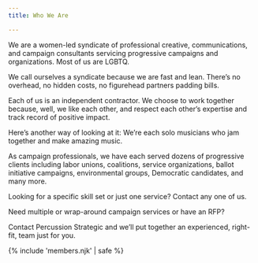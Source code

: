 ```yaml
---
title: Who We Are

---
```

We are a women-led syndicate of professional creative, communications, and campaign consultants servicing progressive campaigns and organizations. Most of us are LGBTQ.

We call ourselves a syndicate because we are fast and lean. There’s no overhead, no hidden costs, no figurehead partners padding bills.

Each of us is an independent contractor. We choose to work together because, well, we like each other, and respect each other’s expertise and track record of positive impact.

Here’s another way of looking at it: We’re each solo musicians who jam together and make amazing music.

As campaign professionals, we have each served dozens of progressive clients including labor unions, coalitions, service organizations, ballot initiative campaigns, environmental groups, Democratic candidates, and many more.

Looking for a specific skill set or just one service? Contact any one of us.

Need multiple or wrap-around campaign services or have an RFP?

Contact Percussion Strategic and we’ll put together an experienced, right-fit, team just for you.

{% include 'members.njk' | safe %}